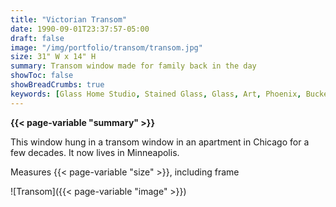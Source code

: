 ```yaml
---
title: "Victorian Transom"
date: 1990-09-01T23:37:57-05:00
draft: false
image: "/img/portfolio/transom/transom.jpg"
size: 31" W x 14" H
summary: Transom window made for family back in the day
showToc: false
showBreadCrumbs: true
keywords: [Glass Home Studio, Stained Glass, Glass, Art, Phoenix, Buckeye, Transom, Victorian]
---
```

**{{< page-variable "summary" >}}**

This window hung in a transom window in an apartment in Chicago for a few decades.  It now lives in Minneapolis.

Measures {{< page-variable "size" >}}, including frame

![Transom]({{< page-variable "image" >}})
